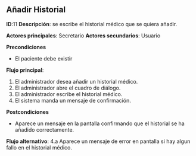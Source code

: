 ## Añadir Historial

**ID**:11 **Descripción**: se escribe el historial médico que se quiera añadir.

**Actores principales**: Secretario **Actores secundarios**: Usuario

**Precondiciones**
 * El paciente debe existir

**Flujo principal**:
  1. El administrador desea añadir un historial médico.
  2. El administrador abre el cuadro de diálogo.
  3. El administrador escribe el historial médico.
  4. El sistema manda un mensaje de confirmación.

**Postcondiciones**
  * Aparece un mensaje en la pantalla confirmando que el historial se ha añadido correctamente.

**Flujo alternativo**:
  4.a Aparece un mensaje de error en pantalla si hay algun fallo en el historial médico.
